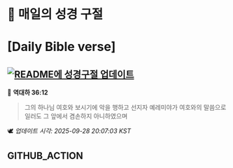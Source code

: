 # 🙏 매일의 성경 구절
# [Daily Bible verse]
## [![README에 성경구절 업데이트](https://github.com/DONGSUKA/first_test/actions/workflows/update-readme-bible.yml/badge.svg)](https://github.com/DONGSUKA/first_test/actions/workflows/update-readme-bible.yml)
<!-- START_BIBLE_VERSE -->
📖 **역대하 36:12**
> 그의 하나님 여호와 보시기에 악을 행하고 선지자 예레미야가 여호와의 말씀으로 일러도 그 앞에서 겸손하지 아니하였으며

🕊️ _업데이트 시각: 2025-09-28 20:07:03 KST_
  <!-- END_BIBLE_VERSE -->
## GITHUB_ACTION
